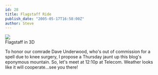 ```yaml
---
id: 28
title: Flagstaff Ride
publish_date: "2005-05-17T16:58:00Z"
author: Steve
---
```

![](http://www.flagstafffrenzy.org/wp-content/uploads/2006/10/flagstaff_3D.gif)  
Flagstaff in 3D

To honor our comrade Dave Underwood, who's out of commission for a spell due to knee surgery, I propose a Thursday jaunt up this blog's eponymous mountain. So, let's meet at 12:10p at Telecom. Weather looks like it will cooperate...see you there!
